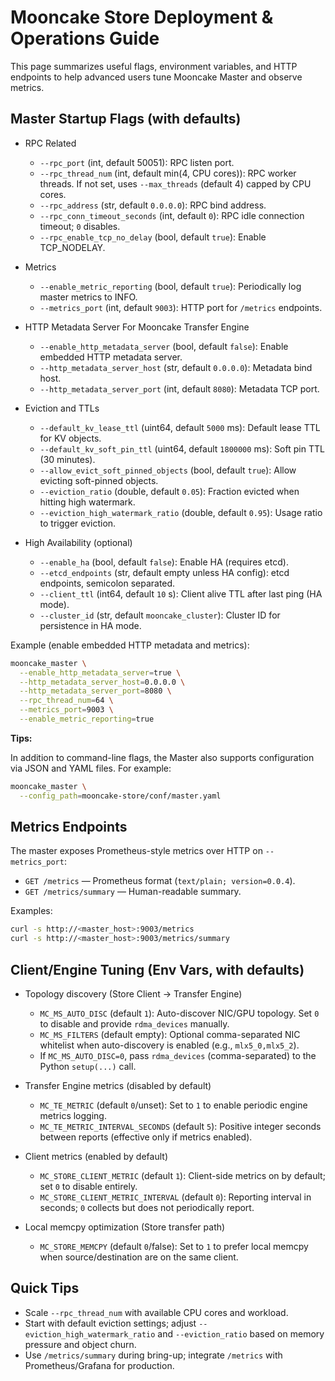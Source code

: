 # Mooncake Store Deployment & Operations Guide

This page summarizes useful flags, environment variables, and HTTP endpoints to help advanced users tune Mooncake Master and observe metrics.

## Master Startup Flags (with defaults)

- RPC Related
  - `--rpc_port` (int, default 50051): RPC listen port.
  - `--rpc_thread_num` (int, default min(4, CPU cores)): RPC worker threads. If not set, uses `--max_threads` (default 4) capped by CPU cores.
  - `--rpc_address` (str, default `0.0.0.0`): RPC bind address.
  - `--rpc_conn_timeout_seconds` (int, default `0`): RPC idle connection timeout; `0` disables.
  - `--rpc_enable_tcp_no_delay` (bool, default `true`): Enable TCP_NODELAY.

- Metrics
  - `--enable_metric_reporting` (bool, default `true`): Periodically log master metrics to INFO.
  - `--metrics_port` (int, default `9003`): HTTP port for `/metrics` endpoints.

- HTTP Metadata Server For Mooncake Transfer Engine
  - `--enable_http_metadata_server` (bool, default `false`): Enable embedded HTTP metadata server.
  - `--http_metadata_server_host` (str, default `0.0.0.0`): Metadata bind host.
  - `--http_metadata_server_port` (int, default `8080`): Metadata TCP port.

- Eviction and TTLs
  - `--default_kv_lease_ttl` (uint64, default `5000` ms): Default lease TTL for KV objects.
  - `--default_kv_soft_pin_ttl` (uint64, default `1800000` ms): Soft pin TTL (30 minutes).
  - `--allow_evict_soft_pinned_objects` (bool, default `true`): Allow evicting soft-pinned objects.
  - `--eviction_ratio` (double, default `0.05`): Fraction evicted when hitting high watermark.
  - `--eviction_high_watermark_ratio` (double, default `0.95`): Usage ratio to trigger eviction.

- High Availability (optional)
  - `--enable_ha` (bool, default `false`): Enable HA (requires etcd).
  - `--etcd_endpoints` (str, default empty unless HA config): etcd endpoints, semicolon separated.
  - `--client_ttl` (int64, default `10` s): Client alive TTL after last ping (HA mode).
  - `--cluster_id` (str, default `mooncake_cluster`): Cluster ID for persistence in HA mode.

Example (enable embedded HTTP metadata and metrics):

```bash
mooncake_master \
  --enable_http_metadata_server=true \
  --http_metadata_server_host=0.0.0.0 \
  --http_metadata_server_port=8080 \
  --rpc_thread_num=64 \
  --metrics_port=9003 \
  --enable_metric_reporting=true
```

**Tips:**

In addition to command-line flags, the Master also supports configuration via JSON and YAML files. For example:

```bash
mooncake_master \
  --config_path=mooncake-store/conf/master.yaml 
```

## Metrics Endpoints

The master exposes Prometheus-style metrics over HTTP on `--metrics_port`:

- `GET /metrics` — Prometheus format (`text/plain; version=0.0.4`).
- `GET /metrics/summary` — Human-readable summary.

Examples:

```bash
curl -s http://<master_host>:9003/metrics
curl -s http://<master_host>:9003/metrics/summary
```

## Client/Engine Tuning (Env Vars, with defaults)

- Topology discovery (Store Client → Transfer Engine)
  - `MC_MS_AUTO_DISC` (default `1`): Auto-discover NIC/GPU topology. Set `0` to disable and provide `rdma_devices` manually.
  - `MC_MS_FILTERS` (default empty): Optional comma-separated NIC whitelist when auto-discovery is enabled (e.g., `mlx5_0,mlx5_2`).
  - If `MC_MS_AUTO_DISC=0`, pass `rdma_devices` (comma-separated) to the Python `setup(...)` call.

- Transfer Engine metrics (disabled by default)
  - `MC_TE_METRIC` (default `0`/unset): Set to `1` to enable periodic engine metrics logging.
  - `MC_TE_METRIC_INTERVAL_SECONDS` (default `5`): Positive integer seconds between reports (effective only if metrics enabled).

- Client metrics (enabled by default)
  - `MC_STORE_CLIENT_METRIC` (default `1`): Client-side metrics on by default; set `0` to disable entirely.
  - `MC_STORE_CLIENT_METRIC_INTERVAL` (default `0`): Reporting interval in seconds; `0` collects but does not periodically report.

- Local memcpy optimization (Store transfer path)
  - `MC_STORE_MEMCPY` (default `0`/false): Set to `1` to prefer local memcpy when source/destination are on the same client.

## Quick Tips

- Scale `--rpc_thread_num` with available CPU cores and workload.
- Start with default eviction settings; adjust `--eviction_high_watermark_ratio` and `--eviction_ratio` based on memory pressure and object churn.
- Use `/metrics/summary` during bring-up; integrate `/metrics` with Prometheus/Grafana for production.
